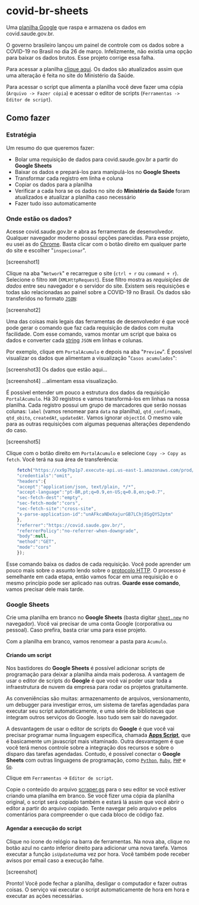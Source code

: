 # covid-br-sheets
Uma [planilha Google](https://docs.google.com/spreadsheets/d/1vSxIPmqUbYTyLLM4eNddfU6CT2loAcWVQ0NX-gItceU/edit#gid=0) que raspa e armazena os dados em covid.saude.gov.br.

O governo brasileiro lançou um painel de controle com os dados sobre a COVID-19 no Brasil no dia 26 de março. Infelizmente, não existia uma opção para baixar os dados brutos. Esse projeto corrige essa falha.

Para acessar a planilha [clique aqui](https://docs.google.com/spreadsheets/d/1vSxIPmqUbYTyLLM4eNddfU6CT2loAcWVQ0NX-gItceU/edit#gid=0). Os dados são atualizados assim que uma alteração é feita no site do Ministério da Saúde.

Para acessar o script que alimenta a planilha você deve fazer uma cópia (`Arquivo -> Fazer cópia`) e acessar o editor de scripts (`Ferramentas -> Editor de script`).

## Como fazer

### Estratégia
Um resumo do que queremos fazer:
 - Bolar uma requisição de dados para covid.saude.gov.br a partir do **Google Sheets**
 - Baixar os dados e prepará-los para manipulá-los no **Google Sheets**
 - Transformar cada registro em linha e coluna 
 - Copiar os dados para a planilha 
 - Verificar a cada hora se os dados no site do **Ministério da Saúde** foram atualizados e atualizar a planilha caso necessário
 - Fazer tudo isso automaticamente

### Onde estão os dados?
Acesse covid.saude.gov.br e abra as ferramentas de desenvolvedor. Qualquer navegador moderno possui opções parecidas. Para esse projeto, eu usei as do [Chrome](https://www.google.com/chrome/). Basta clicar com o botão direito em qualquer parte do site e escolher "`inspecionar`".

[screenshot1]

Clique na aba "`Network`" e recarregue o site (`ctrl + r` ou `command + r`). Selecione o filtro `XHR` (`XMLHttpRequest`). Esse filtro mostra as *requisições de dados* entre seu navegador e o servidor do site. Existem seis requisições e todas são relacionadas ao painel sobre a COVID-19 no Brasil. Os dados são transferidos no formato [`JSON`](https://pt.wikipedia.org/wiki/JSON):

[screenshot2]

Uma das coisas mais legais das ferramentas de desenvolvedor é que você pode gerar o comando que faz cada requisição de dados com muita facilidade. Com esse comando, vamos montar um script que baixa os dados e converter cada [string](https://pt.wikipedia.org/wiki/Cadeia_de_caracteres) `JSON` em linhas e colunas.

Por exemplo, clique em `PortalAcumulo` e depois na aba "`Preview`". É possível visualizar os dados que alimentam a visualização "`Casos acumulados`":

[screenshot3]
Os dados que estão aqui...

[screenshot4]
...alimentam essa visualização.

É possível entender um pouco a estrutura dos dados da requisição `PortalAcumulo`.  Há 30 registros e vamos transformá-los em linhas na nossa planilha. Cada registro possui um grupo de marcadores que serão nossas colunas: `label` (vamos renomear para `data` na planilha), `qtd_confirmado`, `qtd_obito`, `createdAt`, `updatedAt`.  Vamos ignorar `objectId`. O mesmo vale para as outras requisições com algumas pequenas alterações dependendo do caso.

[screenshot5]

Clique com o botão direito em `PortalAcumulo` e selecione `Copy -> Copy as fetch`. Você terá na sua área de transferência:

```javascript
    fetch("https://xx9p7hp1p7.execute-api.us-east-1.amazonaws.com/prod/PortalAcumulo", {
    "credentials":"omit",
    "headers":{
    "accept":"application/json, text/plain, */*",
    "accept-language":"pt-BR,pt;q=0.9,en-US;q=0.8,en;q=0.7",
    "sec-fetch-dest":"empty",
    "sec-fetch-mode":"cors",
    "sec-fetch-site":"cross-site",
    "x-parse-application-id":"unAFkcaNDeXajurGB7LChj8SgQYS2ptm"
    },
    "referrer":"https://covid.saude.gov.br/",
    "referrerPolicy":"no-referrer-when-downgrade",
    "body":null,
    "method":"GET",
    "mode":"cors"
    });
```
Esse comando baixa os dados de cada requisição. Você pode aprender um pouco mais sobre o assunto lendo sobre o [protocolo HTTP](https://developer.mozilla.org/en-US/docs/Web/HTTP/Basics_of_HTTP). O processo é semelhante em cada etapa, então vamos focar em uma requisição e o mesmo princípio pode ser aplicado nas outras. **Guarde esse comando**, vamos precisar dele mais tarde.

 ### Google Sheets
 Crie uma planilha em branco no **Google Sheets** (basta digitar [`sheet.new`](https://sheet.new) no navegador). Você vai precisar de uma conta Google (corporativa ou pessoal). Caso prefira, basta criar uma para esse projeto.

Com a planilha em branco, vamos renomear a pasta para `Acumulo`. 

#### Criando um script

Nos bastidores do **Google Sheets** é possível adicionar scripts de programação para deixar a planilha ainda mais poderosa. A vantagem de usar o editor de scripts do **Google** é que você vai poder usar toda a infraestrutura de nuvem da empresa para rodar os projetos gratuitamente. 

As conveniências são muitas: armazenamento de arquivos, versionamento, um debugger para investigar erros, um sistema de tarefas agendadas para executar seu script automaticamente, e uma série de bibliotecas que integram outros serviços do Google. Isso tudo sem sair do navegador. 

A desvantagem de usar o editor de scripts do **Google** é que você vai precisar programar numa linguagem específica, chamada **[Apps Script](https://developers.google.com/apps-script)**, que é basicamente um javascript mais vitaminado. Outra desvantagem é que você terá menos controle sobre a integração dos recursos e sobre o disparo das tarefas agendadas. Contudo, é possível conectar o **Google Sheets** com outras linguagens de programação, como [`Python`](https://developers.google.com/sheets/api/quickstart/python), [`Ruby`](https://developers.google.com/sheets/api/quickstart/ruby), [`PHP`](https://developers.google.com/sheets/api/quickstart/php) e [`Go`](https://developers.google.com/sheets/api/quickstart/go).

Clique em `Ferramentas` -> `Editor de script`. 

Copie o conteúdo do arquivo [scraper.gs](https://github.com/mtrpires/covid-br-sheets/blob/master/scraper.gs) para o seu editor se você estiver criando uma planilha em branco. Se você fizer uma cópia da planilha original, o script será copiado também e estará lá assim que você abrir o editor a partir do arquivo copiado. Tente navegar pelo arquivo e pelos comentários para compreender o que cada bloco de código faz.

#### Agendar a execução do script
Clique no ícone do relógio na barra de ferramentas. Na nova aba, clique no botão azul no canto inferior direito para adicionar uma nova tarefa. Vamos executar a função `isUpdated`uma vez por hora. Você também pode receber avisos por email caso a execução falhe. 

[screenshot]

Pronto! Você pode fechar a planilha, desligar o computador e fazer outras coisas. O serviço vai executar o script automaticamente de hora em hora e executar as ações necessárias.
